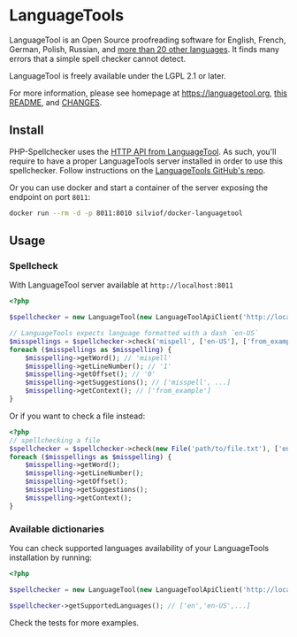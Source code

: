 # LanguageTools

LanguageTool is an Open Source proofreading software for English, French, German,
Polish, Russian, and [more than 20 other languages](https://languagetool.org/languages/).
It finds many errors that a simple spell checker cannot detect.

LanguageTool is freely available under the LGPL 2.1 or later.

For more information, please see homepage at https://languagetool.org,
[this README](https://github.com/languagetool-org/languagetool/blob/master/languagetool-standalone/README.md),
and [CHANGES](https://github.com/languagetool-org/languagetool/blob/master/languagetool-standalone/CHANGES.md).

## Install

PHP-Spellchecker uses the [HTTP API from LanguageTool](http://wiki.languagetool.org/public-http-api).
As such, you'll require to have a proper LanguageTools server installed in order to use this spellchecker. Follow instructions on the [LanguageTools GitHub's repo](https://github.com/languagetool-org/languagetool).

Or you can use docker and start a container of the server exposing the endpoint on port `8011`:
```sh
docker run --rm -d -p 8011:8010 silviof/docker-languagetool
```

## Usage


### Spellcheck
With LanguageTool server available at `http://localhost:8011`
```php
<?php

$spellchecker = new LanguageTool(new LanguageToolApiClient('http://localhost:8011'));

// LanguageTools expects language formatted with a dash `en-US`
$misspellings = $spellchecker->check('mispell', ['en-US'], ['from_example']);
foreach ($misspellings as $misspelling) {
    $misspelling->getWord(); // 'mispell'
    $misspelling->getLineNumber(); // '1'
    $misspelling->getOffset(); // '0'
    $misspelling->getSuggestions(); // ['misspell', ...]
    $misspelling->getContext(); // ['from_example']
}
```

Or if you want to check a file instead:
```php
<?php
// spellchecking a file
$spellchecker = $spellchecker->check(new File('path/to/file.txt'), ['en_US'], ['from_file']);
foreach ($misspellings as $misspelling) {
    $misspelling->getWord();
    $misspelling->getLineNumber();
    $misspelling->getOffset();
    $misspelling->getSuggestions();
    $misspelling->getContext();
}
```

### Available dictionaries

You can check supported languages availability of your LanguageTools installation by running:
```php
<?php

$spellchecker = new LanguageTool(new LanguageToolApiClient('http://localhost:8011'));

$spellchecker->getSupportedLanguages(); // ['en','en-US',...]
```

Check the tests for more examples.
